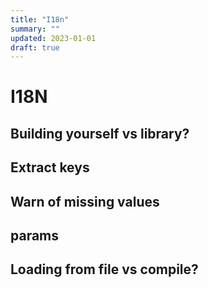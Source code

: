 ```yaml
---
title: "I18n"
summary: ""
updated: 2023-01-01
draft: true
---
```


# I18N

## Building yourself vs library?

## Extract keys

## Warn of missing values

## params

## Loading from file vs compile?
